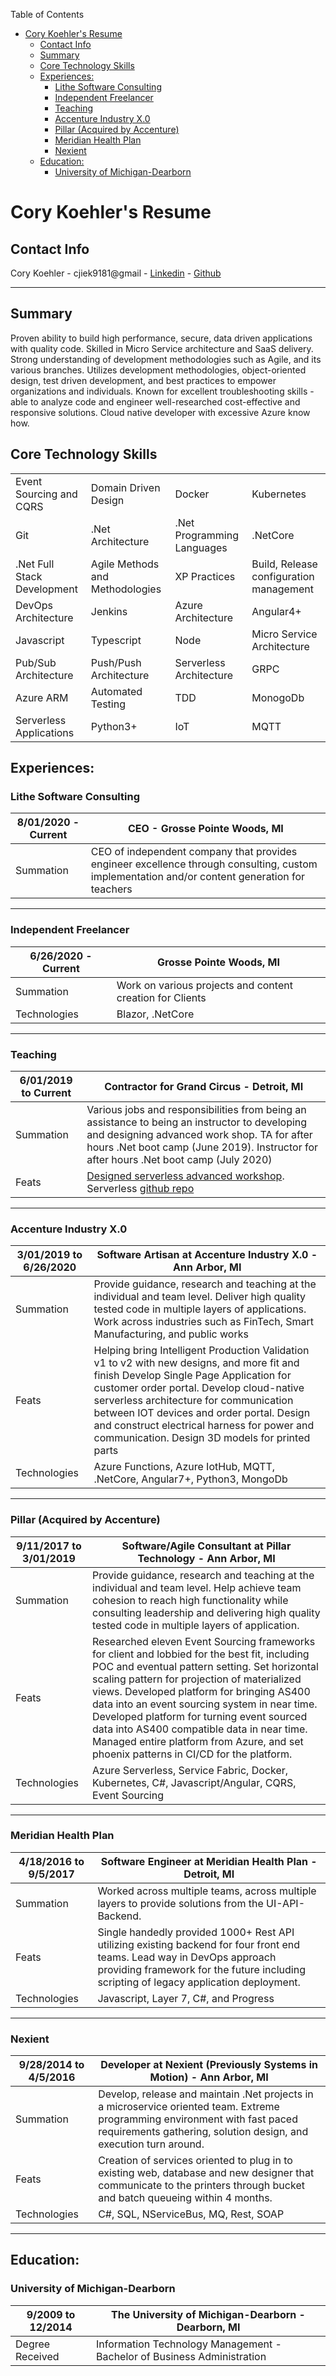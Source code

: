 Table of Contents
- [Cory Koehler's Resume](#cory-koehlers-resume)
  - [Contact Info](#contact-info)
  - [Summary](#summary)
  - [Core Technology Skills](#core-technology-skills)
  - [Experiences:](#experiences)
    - [Lithe Software Consulting](#lithe-software-consulting)
    - [Independent Freelancer](#independent-freelancer)
    - [Teaching](#teaching)
    - [Accenture Industry X.0](#accenture-industry-x0)
    - [Pillar (Acquired by Accenture)](#pillar-acquired-by-accenture)
    - [Meridian Health Plan](#meridian-health-plan)
    - [Nexient](#nexient)
  - [Education:](#education)
    - [University of Michigan-Dearborn](#university-of-michigan-dearborn)

# Cory Koehler's Resume 
## Contact Info
Cory Koehler - cjiek9181@gmail - [Linkedin](https://www.linkedin.com/in/cory-koehler/) - [Github](https://github.com/CoryKoehler)

---

## Summary
Proven ability to build high performance, secure, data driven applications with quality code. Skilled in Micro Service architecture and SaaS delivery. Strong understanding of development methodologies such as Agile, and its various branches. Utilizes development methodologies, object-oriented design, test driven development, and best practices to empower organizations and individuals. Known for excellent troubleshooting skills - able to analyze code and engineer well-researched cost-effective and responsive solutions. Cloud native developer with excessive Azure know how.

## Core Technology Skills

| | |  |  |
|--|--|--|--|
| Event Sourcing and CQRS | Domain Driven Design | Docker | Kubernetes |
| Git | .Net Architecture | .Net Programming Languages | .NetCore |
| .Net Full Stack Development | Agile Methods and Methodologies | XP Practices | Build, Release configuration management | 
| DevOps Architecture | Jenkins | Azure Architecture | Angular4+ |
| Javascript | Typescript | Node | Micro Service Architecture |
| Pub/Sub Architecture | Push/Push Architecture | Serverless Architecture | GRPC |
| Azure ARM | Automated Testing | TDD | MonogoDb |
| Serverless Applications | Python3+ | IoT | MQTT


## Experiences:

### Lithe Software Consulting
8/01/2020 - Current | CEO - Grosse Pointe Woods, MI |
|-|-|
| Summation | CEO of independent company that provides engineer excellence through consulting, custom implementation and/or content generation for teachers

---

### Independent Freelancer
6/26/2020 - Current | Grosse Pointe Woods, MI |
|-|-|
| Summation | Work on various projects and content creation for Clients |
| Technologies | Blazor, .NetCore

---

### Teaching
| 6/01/2019 to Current | Contractor for Grand Circus - Detroit, MI |
|-|-|
| Summation | Various jobs and responsibilities from being an assistance to being an instructor to developing and designing advanced work shop. TA for after hours .Net boot camp (June 2019). Instructor for after hours .Net boot camp (July 2020) |
| Feats | [Designed serverless advanced workshop](https://www.eventbrite.com/e/learn-azure-serverless-programming-workshop-tickets-98017217135). Serverless [github repo](https://github.com/CoryKoehler/AzureFunctionWorkShop)

---

### Accenture Industry X.0
| 3/01/2019 to 6/26/2020 | Software Artisan at Accenture Industry X.0 - Ann Arbor, MI |
|-|-|
| Summation | Provide guidance, research and teaching at the individual and team level. Deliver high quality tested code in multiple layers of applications. Work across industries such as FinTech, Smart Manufacturing, and public works |
| Feats | Helping bring Intelligent Production Validation v1 to v2 with new designs, and more fit and finish Develop Single Page Application for customer order portal. Develop cloud-native serverless architecture for communication between IOT devices and order portal. Design and construct electrical harness for power and communication. Design 3D models for printed parts |
| Technologies | Azure Functions, Azure IotHub, MQTT, .NetCore, Angular7+, Python3, MongoDb     

---

### Pillar (Acquired by Accenture)
| 9/11/2017 to 3/01/2019 | Software/Agile Consultant at Pillar Technology - Ann Arbor, MI  |
|-|-|
| Summation | Provide guidance, research and teaching at the individual and team level. Help achieve team cohesion to reach high functionality while consulting leadership and delivering high quality tested code in multiple layers of application. |
| Feats | Researched eleven Event Sourcing frameworks for client and lobbied for the best fit, including POC and eventual pattern setting. Set horizontal scaling pattern for projection of materialized views. Developed platform for bringing AS400 data into an event sourcing system in near time. Developed platform for turning event sourced data into AS400 compatible data in near time. Managed entire platform from Azure, and set phoenix patterns in CI/CD for the platform. |
| Technologies | Azure Serverless, Service Fabric, Docker, Kubernetes, C#, Javascript/Angular, CQRS, Event Sourcing     

---

### Meridian Health Plan
| 4/18/2016 to 9/5/2017 | Software Engineer at Meridian Health Plan - Detroit, MI |
|-|-|
| Summation | Worked across multiple teams, across multiple layers to provide solutions from the UI-API-Backend. |
| Feats | Single handedly provided 1000+ Rest API utilizing existing backend for four front end teams. Lead way in DevOps approach providing framework for the future including scripting of legacy application deployment. |
| Technologies | Javascript, Layer 7, C#, and Progress |

---
### Nexient
| 9/28/2014 to 4/5/2016 | Developer at Nexient (Previously Systems in Motion) - Ann Arbor, MI |
|-|-|
| Summation | Develop, release and maintain .Net projects in a microservice oriented team. Extreme programming environment with fast paced requirements gathering, solution design, and execution turn around. |
| Feats | Creation of services oriented to plug in to existing web, database and new designer that communicate to the printers through bucket and batch queueing within 4 months. |
| Technologies | C#, SQL, NServiceBus, MQ, Rest, SOAP |

---
## Education:
### University of Michigan-Dearborn
| 9/2009 to 12/2014 | The University of Michigan-Dearborn - Dearborn, MI |
|-|-|
| Degree Received | Information Technology Management - Bachelor of Business Administration |

